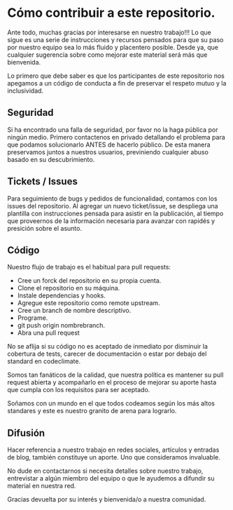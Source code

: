 # Cómo contribuir a este repositorio.

Ante todo, muchas gracias por interesarse en nuestro trabajo!!!
Lo que sigue es una serie de instrucciones y recursos pensados para que su paso por nuestro equipo sea lo más fluido y placentero posible.
Desde ya, que cualquier sugerencia sobre como mejorar este material será más que bienvenida.

Lo primero que debe saber es que los participantes de este repositorio nos apegamos a un código de conducta a fin de preservar el respeto mutuo y la inclusividad.

## Seguridad

Si ha encontrado una falla de seguridad, por favor no la haga pública por ningún medio.
 Primero contactenos en privado detallando el problema para que podamos solucionarlo ANTES de hacerlo público. De esta manera preservamos juntos a nuestros usuarios, previniendo cualquier abuso basado en su descubrimiento.
 
## Tickets / Issues

Para seguimiento de bugs y pedidos de funcionalidad, contamos con los issues del repositorio. Al agregar un nuevo ticket/issue, se despliega una plantilla con instrucciones pensada para asistir en la publicación, al tiempo que proveernos de la información necesaria para avanzar con rapidés y presición sobre el asunto.

## Código

Nuestro flujo de trabajo es el habitual para pull requests:

* Cree un forck del repositorio en su propia cuenta.
* Clone el repositorio en su máquina.
* Instale dependencias y hooks.
* Agregue este repositorio como remote upstream.
* Cree un branch de nombre descriptivo.
* Programe.
* git push origin nombrebranch.
* Abra una pull request

No se aflija si su código no es aceptado de inmediato por disminuir la cobertura de tests, carecer de documentación o estar por debajo del standard en codeclimate.

Somos tan fanáticos de la calidad, que nuestra política es mantener su pull request abierta y acompañarlo en el proceso de mejorar su aporte hasta que cumpla con los requisitos para ser aceptado.

Soñamos con un mundo en el que todos codeamos según los más altos standares y este es nuestro granito de arena para lograrlo.

## Difusión

Hacer referencia a nuestro trabajo en redes sociales, artículos y entradas de blog, también constituye un aporte. Uno que consideramos invaluable.

No dude en contactarnos si necesita detalles sobre nuestro trabajo, entrevistar a algún miembro del equipo o que le ayudemos a difundir su material en nuestra red.

Gracias devuelta por su interés y bienvenida/o a nuestra comunidad.
